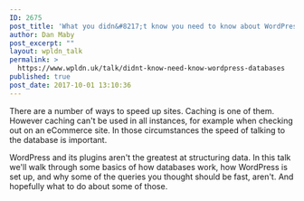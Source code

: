 ```yaml
---
ID: 2675
post_title: 'What you didn&#8217;t know you need to know about WordPress and databases'
author: Dan Maby
post_excerpt: ""
layout: wpldn_talk
permalink: >
  https://www.wpldn.uk/talk/didnt-know-need-know-wordpress-databases
published: true
post_date: 2017-10-01 13:10:36
---
```

There are a number of ways to speed up sites. Caching is one of them. However caching can't be used in all instances, for example when checking out on an eCommerce site. In those circumstances the speed of talking to the database is important.

WordPress and its plugins aren't the greatest at structuring data. In this talk we'll walk through some basics of how databases work, how WordPress is set up, and why some of the queries you thought should be fast, aren't. And hopefully what to do about some of those.